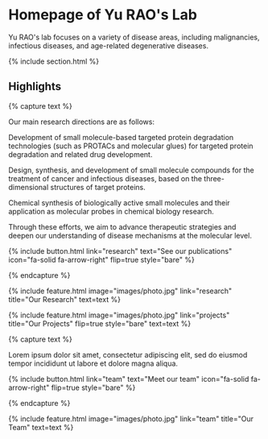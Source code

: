 ---
---

# Homepage of Yu RAO's Lab

Yu RAO's lab focuses on a variety of disease areas, including malignancies, infectious diseases, and age-related degenerative diseases. 

{% include section.html %}

## Highlights

{% capture text %}

Our main research directions are as follows:

Development of small molecule-based targeted protein degradation technologies (such as PROTACs and molecular glues) for targeted protein degradation and related drug development.

Design, synthesis, and development of small molecule compounds for the treatment of cancer and infectious diseases, based on the three-dimensional structures of target proteins.

Chemical synthesis of biologically active small molecules and their application as molecular probes in chemical biology research.

Through these efforts, we aim to advance therapeutic strategies and deepen our understanding of disease mechanisms at the molecular level.

{%
  include button.html
  link="research"
  text="See our publications"
  icon="fa-solid fa-arrow-right"
  flip=true
  style="bare"
%}

{% endcapture %}

{%
  include feature.html
  image="images/photo.jpg"
  link="research"
  title="Our Research"
  text=text
%}

<!-- {% capture text %}

Lorem ipsum dolor sit amet, consectetur adipiscing elit, sed do eiusmod tempor incididunt ut labore et dolore magna aliqua.

{%
  include button.html
  link="projects"
  text="Browse our projects"
  icon="fa-solid fa-arrow-right"
  flip=true
  style="bare"
%}

{% endcapture %} -->

{%
  include feature.html
  image="images/photo.jpg"
  link="projects"
  title="Our Projects"
  flip=true
  style="bare"
  text=text
%}

{% capture text %}

Lorem ipsum dolor sit amet, consectetur adipiscing elit, sed do eiusmod tempor incididunt ut labore et dolore magna aliqua.

{%
  include button.html
  link="team"
  text="Meet our team"
  icon="fa-solid fa-arrow-right"
  flip=true
  style="bare"
%}

{% endcapture %}

{%
  include feature.html
  image="images/photo.jpg"
  link="team"
  title="Our Team"
  text=text
%}
